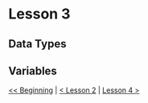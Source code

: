 # Lesson 3

## Data Types

## Variables



[<< Beginning](/README.md) | [< Lesson 2](/lesson2/README.md) | 
[Lesson 4 >](/lesson4/README.md)